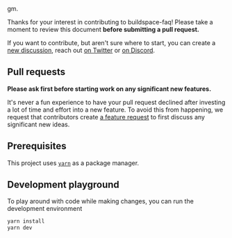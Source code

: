 gm.

Thanks for your interest in contributing to buildspace-faq! Please take a moment to review this document **before submitting a pull request.**

If you want to contribute, but aren't sure where to start, you can create a [new discussion](https://github.com/helloitsm3/buildspace-faq/discussions), reach out [on Twitter](https://twitter.com/_buildspace) or [on Discord](https://discord.com/invite/buildspace).

## Pull requests

**Please ask first before starting work on any significant new features.**

It's never a fun experience to have your pull request declined after investing a lot of time and effort into a new feature. To avoid this from happening, we request that contributors create [a feature request](https://github.com/helloitsm3/buildspace-faq/discussions/new?category=ideas) to first discuss any significant new ideas.

## Prerequisites

This project uses [`yarn`](https://yarnpkg.com/) as a package manager.

## Development playground

To play around with code while making changes, you can run the development environment

```bash
yarn install
yarn dev
```
